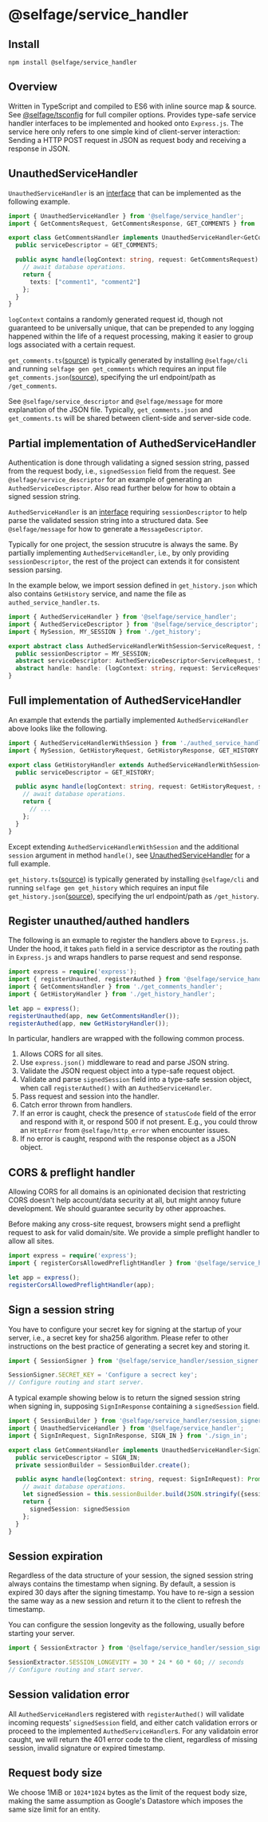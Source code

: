 # @selfage/service_handler

## Install

`npm install @selfage/service_handler`

## Overview

Written in TypeScript and compiled to ES6 with inline source map & source. See [@selfage/tsconfig](https://www.npmjs.com/package/@selfage/tsconfig) for full compiler options. Provides type-safe service handler interfaces to be implemented and hooked onto `Express.js`. The service here only refers to one simple kind of client-server interaction: Sending a HTTP POST request in JSON as request body and receiving a response in JSON.

## UnauthedServiceHandler

`UnauthedServiceHandler` is an [interface](https://github.com/selfage/service_handler/blob/857e340c67aa21d259e7d56fb5875c1d07e6e396/service_handler.ts#L8) that can be implemented as the following example.

```TypeScript
import { UnauthedServiceHandler } from '@selfage/service_handler';
import { GetCommentsRequest, GetCommentsResponse, GET_COMMENTS } from './get_comments';

export class GetCommentsHandler implements UnauthedServiceHandler<GetCommentsRequest, GetCommentsResponse> {
  public serviceDescriptor = GET_COMMENTS;

  public async handle(logContext: string, request: GetCommentsRequest): Promise<GetCommentsResponse> {
    // await database operations.
    return {
      texts: ["comment1", "comment2"]
    };
  }
}
```

`logContext` contains a randomly generated request id, though not guaranteed to be universally unique, that can be prepended to any logging happened within the life of a request processing, making it easier to group logs associated with a certain request.

`get_comments.ts`([source](https://github.com/selfage/service_handler/blob/ddf36d248f631c1307c7d2cbc792361d16c6717c/test_data/get_comments.ts)) is typically generated by installing `@selfage/cli` and running `selfage gen get_comments` which requires an input file `get_comments.json`([source](https://github.com/selfage/service_handler/blob/ddf36d248f631c1307c7d2cbc792361d16c6717c/test_data/get_comments.json)), specifying the url endpoint/path as `/get_comments`.

See `@selfage/service_descriptor` and `@selfage/message` for more explanation of the JSON file. Typically, `get_comments.json` and `get_comments.ts` will be shared between client-side and server-side code.

## Partial implementation of AuthedServiceHandler

Authentication is done through validating a signed session string, passed from the request body, i.e., `signedSession` field from the request. See `@selfage/service_descriptor` for an example of generating an `AuthedServiceDescriptor`. Also read further below for how to obtain a signed session string.

`AuthedServiceHandler` is an [interface](https://github.com/selfage/service_handler/blob/857e340c67aa21d259e7d56fb5875c1d07e6e396/service_handler.ts#L16) requiring `sessionDescriptor` to help parse the validated session string into a structured data. See `@selfage/message` for how to generate a `MessageDescriptor`.

Typically for one project, the session strucutre is always the same. By partially implementing `AuthedServiceHandler`, i.e., by only providing `sessionDescriptor`, the rest of the project can extends it for consistent session parsing.

In the example below, we import session defined in `get_history.json` which also contains `GetHistory` service, and name the file as `authed_service_handler.ts`.

```TypeScript
import { AuthedServiceHandler } from '@selfage/service_handler';
import { AuthedServiceDescriptor } from '@selfage/service_descriptor';
import { MySession, MY_SESSION } from './get_history';

export abstract class AuthedServiceHandlerWithSession<ServiceRequest, ServiceResponse> implements AuthedServiceHandler<ServiceRequest, ServiceResponse, MySession> {
  public sessionDescriptor = MY_SESSION;
  abstract serviceDescriptor: AuthedServiceDescriptor<ServiceRequest, ServiceResponse>;
  abstract handle: handle: (logContext: string, request: ServiceRequest, session: MySession ) => Promise<ServiceResponse>;
}
```

## Full implementation of AuthedServiceHandler

An example that extends the partially implemented `AuthedServiceHandler` above looks like the following.

```TypeScript
import { AuthedServiceHandlerWithSession } from './authed_service_handler';
import { MySession, GetHistoryRequest, GetHistoryResponse, GET_HISTORY } from './get_history';

export class GetHistoryHandler extends AuthedServiceHandlerWithSession<GetHistoryRequest, GetHistoryResponse> {
  public serviceDescriptor = GET_HISTORY;

  public async handle(logContext: string, request: GetHistoryRequest, session: MySession): Promise<GetHistoryResponse> {
    // await database operations.
    return {
      // ...
    };
  }
}
```

Except extending `AuthedServiceHandlerWithSession` and the additional `session` argument in method `handle()`, see [UnauthedServiceHandler](#UnauthedServiceHandler) for a full example.

`get_history.ts`([source](https://github.com/selfage/service_handler/blob/ddf36d248f631c1307c7d2cbc792361d16c6717c/test_data/get_history.ts)) is typically generated by installing `@selfage/cli` and running `selfage gen get_history` which requires an input file `get_history.json`([source](https://github.com/selfage/service_handler/blob/ddf36d248f631c1307c7d2cbc792361d16c6717c/test_data/get_history.json)), specifying the url endpoint/path as `/get_history`.

## Register unauthed/authed handlers

The following is an exmaple to register the handlers above to `Express.js`. Under the hood, it takes `path` field in a service descriptor as the routing path in `Express.js` and wraps handlers to parse request and send response.

```TypeScript
import express = require('express');
import { registerUnauthed, registerAuthed } from '@selfage/service_handler/register';
import { GetCommentsHandler } from './get_comments_handler';
import { GetHistoryHandler } from './get_history_handler';

let app = express();
registerUnauthed(app, new GetCommentsHandler());
registerAuthed(app, new GetHistoryHandler());
```

In particular, handlers are wrapped with the following common process.

1. Allows CORS for all sites.
2. Use `express.json()` middleware to read and parse JSON string.
3. Validate the JSON request object into a type-safe request object.
4. Validate and parse `signedSession` field into a type-safe session object, when call `registerAuthed()` with an `AuthedServiceHandler`.
5. Pass request and session into the handler.
6. Catch error thrown from handlers.
7. If an error is caught, check the presence of `statusCode` field of the error and respond with it, or respond 500 if not present. E.g., you could throw an `HttpError` from `@selfage/http_error` when encounter issues.
8. If no error is caught, respond with the response object as a JSON object.

## CORS & preflight handler

Allowing CORS for all domains is an opinionated decision that restricting CORS doesn't help account/data security at all, but might annoy future development. We should guarantee security by other approaches.

Before making any cross-site request, browsers might send a preflight request to ask for valid domain/site. We provide a simple preflight handler to allow all sites.

```TypeScript
import express = require('express');
import { registerCorsAllowedPreflightHandler } from '@selfage/service_handler/preflight_handler';

let app = express();
registerCorsAllowedPreflightHandler(app);
```

## Sign a session string

You have to configure your secret key for signing at the startup of your server, i.e., a secret key for sha256 algorithm. Please refer to other instructions on the best practice of generating a secret key and storing it.

```TypeScript
import { SessionSigner } from '@selfage/service_handler/session_signer';

SessionSigner.SECRET_KEY = 'Configure a secrect key';
// Configure routing and start server.
```

A typical example showing below is to return the signed session string when signing in, supposing `SignInResponse` containing a `signedSession` field.

```TypeScript
import { SessionBuilder } from '@selfage/service_handler/session_signer';
import { UnauthedServiceHandler } from '@selfage/service_handler';
import { SignInRequest, SignInResponse, SIGN_IN } from './sign_in';

export class GetCommentsHandler implements UnauthedServiceHandler<SignInRequest, SignInResponse> {
  public serviceDescriptor = SIGN_IN;
  private sessionBuilder = SessionBuilder.create();

  public async handle(logContext: string, request: SignInRequest): Promise<SignInResponse> {
    // await database operations.
    let signedSession = this.sessionBuilder.build(JSON.stringify({sessionId: '1234', userId: '5678'}));
    return {
      signedSession: signedSession
    };
  }
}
```

## Session expiration

Regardless of the data structure of your session, the signed session string always contains the timestamp when signing. By default, a session is expired 30 days after the signing timestamp. You have to re-sign a session the same way as a new session and return it to the client to refresh the timestamp.

You can configure the session longevity as the following, usually before starting your server.

```TypeScript
import { SessionExtractor } from '@selfage/service_handler/session_signer';

SessionExtractor.SESSION_LONGEVITY = 30 * 24 * 60 * 60; // seconds
// Configure routing and start server.
```

## Session validation error

All `AuthedServiceHandler`s registered with `registerAuthed()` will validate incoming requests' `signedSession` field, and either catch validation errors or proceed to the implemented `AuthedServiceHandler`s. For any validatoin error caught, we will return the 401 error code to the client, regardless of missing session, invalid signature or expired timestamp.

## Request body size

We choose 1MiB or `1024*1024` bytes as the limit of the request body size, making the same assumption as Google's Datastore which imposes the same size limit for an entity.

